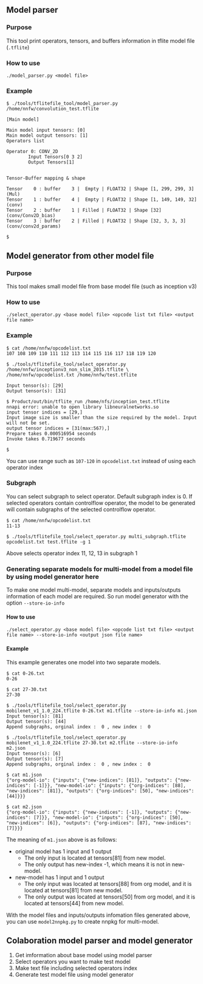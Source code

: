 ## Model parser

### Purpose

This tool print operators, tensors, and buffers information in tflite model file (`.tflite`)

### How to use

```
./model_parser.py <model file>
```

### Example

```
$ ./tools/tflitefile_tool/model_parser.py /home/nnfw/convolution_test.tflite

[Main model]

Main model input tensors: [0]
Main model output tensors: [1]
Operators list

Operator 0: CONV_2D
        Input Tensors[0 3 2]
        Output Tensors[1]


Tensor-Buffer mapping & shape

Tensor    0 : buffer    3 |  Empty | FLOAT32 | Shape [1, 299, 299, 3] (Mul)
Tensor    1 : buffer    4 |  Empty | FLOAT32 | Shape [1, 149, 149, 32] (conv)
Tensor    2 : buffer    1 | Filled | FLOAT32 | Shape [32] (conv/Conv2D_bias)
Tensor    3 : buffer    2 | Filled | FLOAT32 | Shape [32, 3, 3, 3] (conv/conv2d_params)

$
```

## Model generator from other model file

### Purpose

This tool makes small model file from base model file (such as inception v3)

### How to use

```
./select_operator.py <base model file> <opcode list txt file> <output file name>
```

### Example

```
$ cat /home/nnfw/opcodelist.txt
107 108 109 110 111 112 113 114 115 116 117 118 119 120

$ ./tools/tflitefile_tool/select_operator.py /home/nnfw/inceptionv3_non_slim_2015.tflite \
/home/nnfw/opcodelist.txt /home/nnfw/test.tflite

Input tensor(s): [29]
Output tensor(s): [31]

$ Product/out/bin/tflite_run /home/nfs/inception_test.tflite
nnapi error: unable to open library libneuralnetworks.so
input tensor indices = [29,]
Input image size is smaller than the size required by the model. Input will not be set.
output tensor indices = [31(max:567),]
Prepare takes 0.000516954 seconds
Invoke takes 0.719677 seconds

$
```

You can use range such as `107-120` in `opcodelist.txt` instead of using each operator index

### Subgraph

You can select subgraph to select operator. Default subgraph index is 0.
If selected operators contain controlflow operator, the model to be generated will contain subgraphs of the selected controlflow operator.

```
$ cat /home/nnfw/opcodelist.txt
11-13

$ ./tools/tflitefile_tool/select_operator.py multi_subgraph.tflite
opcodelist.txt test.tflite -g 1
```

Above selects operator index 11, 12, 13 in subgraph 1

### Generating separate models for multi-model from a model file by using model generator here

To make one model multi-model, separate models and inputs/outputs information of each model are required.
So run model generator with the option `--store-io-info`

#### How to use

```
./select_operator.py <base model file> <opcode list txt file> <output file name> --store-io-info <output json file name>
```

#### Example

This example generates one model into two separate models.

```
$ cat 0-26.txt
0-26

$ cat 27-30.txt
27-30

$ ./tools/tflitefile_tool/select_operator.py mobilenet_v1_1.0_224.tflite 0-26.txt m1.tflite --store-io-info m1.json
Input tensor(s): [81]
Output tensor(s): [44]
Append subgraphs, orginal index :  0 , new index :  0

$ ./tools/tflitefile_tool/select_operator.py mobilenet_v1_1.0_224.tflite 27-30.txt m2.tflite --store-io-info m2.json
Input tensor(s): [6]
Output tensor(s): [7]
Append subgraphs, orginal index :  0 , new index :  0

$ cat m1.json
{"org-model-io": {"inputs": {"new-indices": [81]}, "outputs": {"new-indices": [-1]}}, "new-model-io": {"inputs": {"org-indices": [88], "new-indices": [81]}, "outputs": {"org-indices": [50], "new-indices": [44]}}}

$ cat m2.json
{"org-model-io": {"inputs": {"new-indices": [-1]}, "outputs": {"new-indices": [7]}}, "new-model-io": {"inputs": {"org-indices": [50], "new-indices": [6]}, "outputs": {"org-indices": [87], "new-indices": [7]}}}

```
The meaning of `m1.json` above is as follows:
- original model has 1 input and 1 output
  - The only input is located at tensors[81] from new model.
  - The only output has new-index -1, which means it is not in new-model.
- new-model has 1 input and 1 output
  - The only input was located at tensors[88] from org model, and it is located at tensors[81] from new model.
  - The only output was located at tensors[50] from org model, and it is located at tensors[44] from new model.

With the model files and inputs/outputs infomation files generated above, you can use `model2nnpkg.py` to create nnpkg for multi-model.

## Colaboration model parser and model generator

1. Get imformation about base model using model parser
2. Select operators you want to make test model
3. Make text file including selected operators index
4. Generate test model file using model generator
